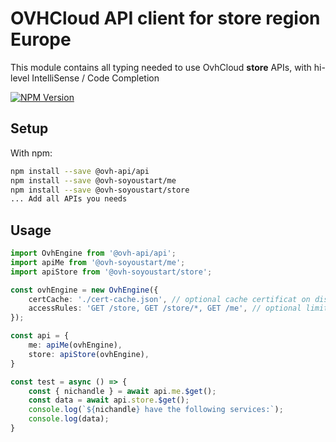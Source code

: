# OVHCloud API client for **store** region Europe

This module contains all typing needed to use OvhCloud **store** APIs, with hi-level IntelliSense / Code Completion

[![NPM Version](https://img.shields.io/npm/v/@ovh-soyoustart/store.svg?style=flat)](https://www.npmjs.org/package/@ovh-soyoustart/store)

## Setup

With npm:

```bash
npm install --save @ovh-api/api
npm install --save @ovh-soyoustart/me
npm install --save @ovh-soyoustart/store
... Add all APIs you needs
```

## Usage

```typescript
import OvhEngine from '@ovh-api/api';
import apiMe from '@ovh-soyoustart/me';
import apiStore from '@ovh-soyoustart/store';

const ovhEngine = new OvhEngine({ 
    certCache: './cert-cache.json', // optional cache certificat on disk.
    accessRules: 'GET /store, GET /store/*, GET /me', // optional limit the requested privileges.
});

const api = {
    me: apiMe(ovhEngine),
    store: apiStore(ovhEngine),
}

const test = async () => {
    const { nichandle } = await api.me.$get();
    const data = await api.store.$get();
    console.log(`${nichandle} have the following services:`);
    console.log(data);
}
```
